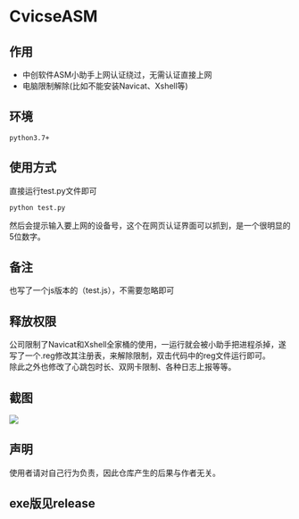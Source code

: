 # CvicseASM
## 作用
- 中创软件ASM小助手上网认证绕过，无需认证直接上网
- 电脑限制解除(比如不能安装Navicat、Xshell等)


## 环境
```
python3.7+
```

## 使用方式

直接运行test.py文件即可
```
python test.py
```
然后会提示输入要上网的设备号，这个在网页认证界面可以抓到，是一个很明显的5位数字。

## 备注
也写了一个js版本的（test.js），不需要忽略即可

## 释放权限
公司限制了Navicat和Xshell全家桶的使用，一运行就会被小助手把进程杀掉，遂写了一个.reg修改其注册表，来解除限制，双击代码中的reg文件运行即可。<br>
除此之外也修改了心跳包时长、双网卡限制、各种日志上报等等。

## 截图

![](https://cdn.jsdelivr.net/gh/mmmlllnnn/CvicseASM/cvicse.png)
## 声明
使用者请对自己行为负责，因此仓库产生的后果与作者无关。

## exe版见release
